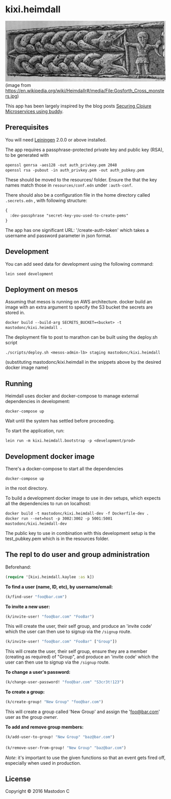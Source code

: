 # kixi.heimdall

![Heimdall](https://raw.githubusercontent.com/MastodonC/kixi.heimdall/master/docs/Gosforth_Cross_monsters.jpg)
(image from <https://en.wikipedia.org/wiki/Heimdallr#/media/File:Gosforth_Cross_monsters.jpg>)

This app has been largely inspired by the blog posts [Securing Clojure Microservices using buddy](http://rundis.github.io/blog/2015/buddy_auth_part1.html).

## Prerequisites

You will need [Leiningen][] 2.0.0 or above installed.

[leiningen]: https://github.com/technomancy/leiningen

The app requires a passphrase-protected private key and public key (RSA), to be generated with

```
openssl genrsa -aes128 -out auth_privkey.pem 2048
openssl rsa -pubout -in auth_privkey.pem -out auth_pubkey.pem
```

These should be moved to the resources/ folder. Ensure the that the key names match those in `resources/conf.edn` under `:auth-conf`.

There should also be a configuration file in the home directory called `.secrets.edn` , with following structure:

```
{
  :dev-passphrase "secret-key-you-used-to-create-pems"
}
```

The app has one significant URL: '/create-auth-token' which takes a username and password parameter in json format.

## Development

You can add seed data for development using the following command:

```
lein seed development
```

## Deployment on mesos

Assuming that mesos is running on AWS architecture.
docker build an image with an extra argument to specify the S3 bucket the secrets are stored in.

```
docker build --build-arg SECRETS_BUCKET=<bucket> -t mastodonc/kixi.heimdall .
```

The deployment file to post to marathon can be built using the deploy.sh script


```
./scripts/deploy.sh <mesos-admin-lb> staging mastodonc/kixi.heimdall
```
(substituting mastodonc/kixi.heimdall in the snippets above by the desired docker image name)

## Running

Heimdall uses docker and docker-compose to manage external dependencies in development:

```
docker-compose up
```
Wait until the system has settled before proceeding.

To start the application, run:

```
lein run -m kixi.heimdall.bootstrap -p <development/prod>
```

## Development docker image

There's a docker-compose to start all the dependencies
```
docker-compose up
```
in the root directory.

To build a development docker image to use in dev setups, which expects all the dependencies to run on localhost:

```
docker build -t mastodonc/kixi.heimdall-dev -f Dockerfile-dev .
docker run --net=host -p 3002:3002 -p 5001:5001 mastodonc/kixi.heimdall-dev
```

The public key to use in combination with this development setup is the test_pubkey.pem which is in the resources folder.

## The repl to do user and group administration


Beforehand:

``` clojure
(require '[kixi.heimdall.kaylee :as k])
```

**To find a user (name, ID, etc), by username/email:**
``` clojure
(k/find-user "foo@bar.com")

```

**To invite a new user:**
``` clojure
(k/invite-user! "foo@bar.com" "FooBar")
```
This will create the user, their self group, and produce an 'invite code' which the user can then use to signup via the `/signup` route.

``` clojure
(k/invite-user! "foo@bar.com" "FooBar" ["Group"])
```
This will create the user, their self group, ensure they are a member (creating as required) of "Group", and produce an 'invite code' which the user can then use to signup via the `/signup` route.

**To change a user's password:**
``` clojure
(k/change-user-password! "foo@bar.com" "S3cr3t!123")
```

**To create a group:**
``` clojure
(k/create-group! "New Group" "foo@bar.com")
```
This will create a group called 'New Group' and assign the 'foo@bar.com' user as the group *owner*.

**To add and remove group members:**
``` clojure
(k/add-user-to-group! "New Group" "baz@bar.com")

(k/remove-user-from-group! "New Group" "baz@bar.com")
```

*Note*: it's important to use the given functions so that an event gets fired off, especially when used in production.

## License

Copyright © 2016 Mastodon C

